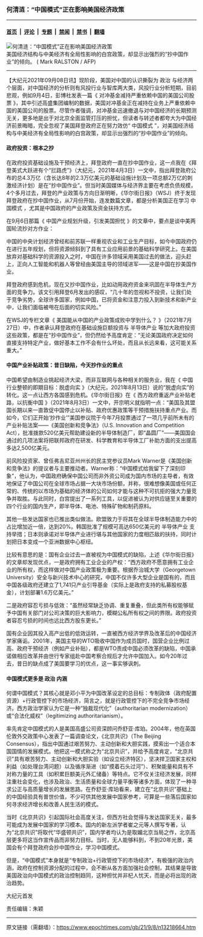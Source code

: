 ### 何清涟：“中国模式”正在影响美国经济政策

---

#### [首页](../../../..?n13218664) &nbsp;|&nbsp; [评论](../../../../../epoch-comment?n13218664) &nbsp;|&nbsp; [专题](../../../../../epoch-special?n13218664) &nbsp;|&nbsp; [禁闻](../../../../../epoch-news?n13218664) &nbsp;|&nbsp; [禁书](../../../../../books?n13218664) &nbsp;|&nbsp; [翻墙](https://github.com/gfw-breaker/nogfw/blob/master/README.md?n13218664)


<div><img alt="何清涟：“中国模式”正在影响美国经济政策" class="attachment-djy_600_400 size-djy_600_400 wp-post-image" src="https://i.epochtimes.com/assets/uploads/2021/09/id13218790-GettyImages-1125286990-.jpeg"/>
<div class="caption">
 美国经济结构与中美经济有全局性影响的白宫政策，却显示出强烈的“抄中国作业”的倾向。 ( Mark RALSTON / AFP)
</div></div><hr/><div class="post_content" id="artbody" itemprop="articleBody">
 <!-- article content begin -->
 <p>
  【大纪元2021年09月08日讯】现阶段，美国对中国的认识撕裂为
  <ok href="https://www.epochtimes.com/gb/tag/%E6%94%BF%E6%B2%BB.html">
   政治
  </ok>
  与经济两个层面，对中国经济的分析则有风投行业与智库两大类，风投行业分析短期，目前悲观，例如9月4日，彭博社发表一篇《
  <ok href="https://www.bloomberg.com/markets/fixed-income">
   对冲基金减持严重依赖中国的美国公司股票
  </ok>
  》，其中引述高盛集团编制的数据，美国对冲基金正在减持在业务上严重依赖中国的美国公司的股票。尽管作者强调，对冲基金迅速撤退与对中国经济的长期预测无关，更多地是出于对北京全面监管打压的担忧，但读者与转述者都夸大为中国经济前景晦暗，完全忽视了美国拜登政府正在努力效仿“
  <ok href="https://www.epochtimes.com/gb/tag/%E4%B8%AD%E5%9B%BD%E6%A8%A1%E5%BC%8F.html">
   中国模式
  </ok>
  ”，对美国经济结构与中美经济有全局性影响的白宫政策，却显示出强烈的“抄中国作业”的倾向。
 </p>
 <h4>
  政府投资：根本之抄
 </h4>
 <p>
  在政府投资基础设施及干预经济上，拜登政府一直在抄中国作业，这一点我在《拜登美式大跃进有个“拦路虎”》（大纪元，2021年4月3日）一文中，指出拜登政府公布的总4.3万亿（含长达8年的2.3万亿美元的基础设施计划及一项总额2万亿的刺激经济计划）是在“抄中国作业”。但当时美国媒体与经济界主要在考虑负债规模，4个多月过去，拜登的产业政策与方向日渐明晰，《华尔街日报》（WSJ）终于发现拜登政府在抄中国作业，从7月份开始，连发数篇文章，都是分析美国正在学习
  <ok href="https://www.epochtimes.com/gb/tag/%E4%B8%AD%E5%9B%BD%E6%A8%A1%E5%BC%8F.html">
   中国模式
  </ok>
  ，尤其是中国政府的产业政策及资金扶持方式。
 </p>
 <p>
  在9月6日那篇《
  <ok href="https://cn.wsj.com/articles/%E4%B8%AD%E5%9B%BD%E4%BA%A7%E4%B8%9A%E8%A7%84%E5%88%92%E5%8D%87%E7%BA%A7%EF%BC%8C%E5%BC%95%E5%8F%91%E7%BE%8E%E5%9B%BD%E6%8B%85%E5%BF%A7-11630908906">
   中国产业规划升级，引发美国担忧
  </ok>
  》的文章中，要点是谈中美两国轮流抄对方作业：
 </p>
 <p>
  中国的中央计划经济曾经和前苏联一样重视农业和工业生产目标，如今中国政府仍在进行五年规划，但将资源倾斜到了具有工业应用前景的基础科学研究上。在美国放弃对基础科学的资源投入之时，中国在许多领域采用美国过去的做法，迎头赶上，正向人工智能和机器人等曾经由美国主导的领域进军——这是中国在抄美国作业。
 </p>
 <p>
  拜登政府感到危机，现在又抄中国作业，比如动用政府资金来巩固在半导体生产方面的竞争力。该文引用拜登6月发出的感叹，“几十年的忽视和不投资，让我们处于竞争劣势，全球许多国家，例如中国，已将资金和注意力投入到新技术和新产业中，让我们面临被甩在后面的切实风险。”
 </p>
 <p>
  在WSJ的专栏文章《
  <ok href="https://cn.wsj.com/articles/%E7%BE%8E%E5%9B%BD%E8%83%BD%E4%BB%8E%E4%B8%AD%E5%9B%BD%E7%9A%84%E4%BA%A7%E4%B8%9A%E6%94%BF%E7%AD%96%E6%88%90%E8%B4%A5%E4%B8%AD%E5%AD%A6%E5%88%B0%E4%BB%80%E4%B9%88%EF%BC%9F-11627274712?tesla=y">
   美国能从中国的产业政策成败中学到什么？
  </ok>
  》（2021年7月27日）中，作者承认拜登政府在基础设施巨额投资与
  <ok href="https://www.epochtimes.com/gb/tag/%E5%8D%8A%E5%AF%BC%E4%BD%93%E4%BA%A7%E4%B8%9A.html">
   半导体产业
  </ok>
  等加大政府投资这些政策，都是在“抄中国作业”，但仍然给予高度肯定：“无论美国政府决定如何直接支持特定产业，做好基本工作不会有什么坏处，而且从长远来看，这可能关系重大。”
 </p>
 <h4>
  中国产业补贴政策：昔日缺陷，今天抄作业的重点
 </h4>
 <p>
  中国希望由制造业挑起经济大梁，而非互联网与各种相关的服务业，我在《
  <ok href="https://www.epochtimes.com/gb/21/8/12/n13158048.htm">
   中国行业整顿的即期目标：脱虚向实
  </ok>
  》（大纪元，2021年8月13日）说的“脱虚向实”的转化。这一点让西方各国感到危机。《华尔街日报》在《
  <ok href="https://cn.wsj.com/articles/%E8%A5%BF%E6%96%B9%E6%94%BF%E5%BA%9C%E9%87%8D%E8%BF%94%E4%BA%A7%E4%B8%9A%E8%A1%A5%E8%B4%B4%E8%80%81%E8%B7%AF%EF%BC%8C%E4%BB%A5%E6%8A%97%E8%A1%A1%E4%B8%AD%E5%9B%BD-11627620341?tesla=y">
   西方政府重返产业补贴老路，以抗衡中国
  </ok>
  》（2021年8月3日）一文中，开宗明义就指明一点：“美国及其盟国长期以来一直敦促中国停止以补贴、政府优惠政策等干预措施扶持重点产业。而如今，它们正开始‘抄作业’”美国参议院于今年7月投票通过了一项几乎前所未有的产业补贴法案——《美国创新和竞争法》（U.S. Innovation and Competition Act），批准拨款520亿美元帮助建设新的半导体制造厂，即“晶圆厂”——美国国会通过的几项法案将把联邦政府在研发、科学教育和半导体工厂补助方面的支出提高多达2,500亿美元。
 </p>
 <p>
  前风险投资家、曾任弗吉尼亚州州长的民主党参议员Mark Warner是《美国创新和竞争法》的提议者与主要推动者。Warner称：“中国模式给我留下了深刻印象”，他认为，中国政府确保中国公司而非外资公司成为国内市场的主导者，有效地保证了中国公司在全球市场占据一大块市场份额，并称，很难想像美国或任何正常的、传统的以市场为基础的经济体的公司如何才能与这种不可抗拒的强大力量竞争并取胜。与此同时，白宫提出了一系列工具，以促进被认为对供应链至关重要的四个行业的国内生产，即半导体、电池、特殊矿物和制药原料。
 </p>
 <p>
  其他一些发达国家也已推出类似做法。欧盟致力于将其在全球半导体制造能力中的占比增加近一倍，达到20%。韩国批准了规模可高达650亿美元的
  <ok href="https://www.epochtimes.com/gb/tag/%E5%8D%8A%E5%AF%BC%E4%BD%93%E4%BA%A7%E4%B8%9A.html">
   半导体产业
  </ok>
  支持举措；日本则承诺对半导体产业进行堪与其他国家的力度相匹敌的扶持，同时计划把日本变成一个亚洲数据中心枢纽。
 </p>
 <p>
  比较有意思的是：国有企业过去一直被视为中国模式的缺陷，上述《华尔街日报》的文章却发现优点，一是政府拥有工业企业的产权：“西方政府不愿意拥有工业企业的所有权，而这样做对中国产业政策极为重要。根据乔治城大学（Georgetown University）安全与新兴技术中心的研究，中国不仅许多大型企业是国有的，而且中国各级政府还建立了1,741只产业引导基金（实际上是政府支持的私募股权基金），计划部署1.6万亿美元。”
 </p>
 <p>
  二是政府容忍亏损与低效：“虽然经常缺乏协调、重复重叠，但此类所有权能够赋予中国有关部门对公司决策的巨大影响力，模糊公私所有权之间的界限。政府投资者容忍亏损的时间也远比西方股东更长。”
 </p>
 <p>
  国有企业因其投入高产出低的低效运转，一直被西方经济学界及改革后的中国经济学家痛诟。2001年，美国主导的WTO吸收中国作为成员国时，国营企业比例过高、政府干预经济（例如产业补贴），都是WTO责成中国必须改革的缺陷，中国承诺做相应改革并由世行专家组赴中国考察合规后才允许中国加入。如今20年过去，昔日的缺点成了美国要学习的优点，这一事实够讽刺。
 </p>
 <h4>
  中国模式更多是
  <ok href="https://www.epochtimes.com/gb/tag/%E6%94%BF%E6%B2%BB.html">
   政治
  </ok>
  内涵
 </h4>
 <p>
  何谓中国模式？其核心就是邓小平为中国改革设定的总目标：专制政体（政府配置资源）+行政管控下的市场经济，简言之，就是行政管控下的不完全竞争市场经济。西方政治学家认为它是一种“独裁现代化”（authoritarian modernization）或“合法化威权”（legitimizing authoritarianism）。
 </p>
 <p>
  率先肯定中国模式的人是美国高盛公司资深顾问乔舒亚·库珀。2004年，他在英国伦敦外交政策中心发表了一篇调查论文，《北京共识》（The Beijing Consensus），指出中国通过艰苦努力、主动创新和大胆实践，摸索出一个适合本国国情的发展模式。他把这一模式称之为“北京共识”，并给予高度肯定，“北京共识”具有艰苦努力、主动创新和大胆实验（如设立经济特区），坚决捍卫国家主权和利益（如处理台湾问题）以及循序渐进（如“摸着石头过河”）、积聚能量和具有不对称力量的工具（如积累巨额美元外汇储备）等特点。它不仅关注经济发展，同样注重社会变化，也涉及政治、生活质量和全球力量平衡等诸多方面，体现了一种寻求公正与高质量增长的发展思路。在乔舒亚·库珀看来，建立在“北京共识”基础上的中国经验具有普世价值，不少可供其他发展中国家参考，可算是一些落后国家如何寻求经济增长和改善人民生活的模式。
 </p>
 <p>
  当时《北京共识》引起国际社会高度关注，但西方社会觉得与发达国家无关，最多可能成为发展中国家的学习模本。国内的新左派学者崔之元等人撰写专著，认为“北京共识”将取代“华盛顿共识”，国内学者均认为是取媚北京当局之作，北京高层更多将这当作宣传品而非努力目标。当时，无人能够料到，不到20年光景，美国会有个拜登政府会抄中国作业，学习中国模式。
 </p>
 <p>
  但是，“中国模式”本身就是“专制政治+行政管控下的市场经济”，有极强的政治内涵，政府在控制资源分配的过程中，会不断从各方面加强社会控制，其结果是导致美国政治向中国模式的政治控制趋同，这种担忧并非杞人忧天，而是必将出现的政治趋势。
 </p>
 <p>
  大纪元首发
 </p>
 <p>
  责任编辑：朱颖
 </p>
 <!-- article content end -->
 <div id="below_article_ad">
 </div>
</div>


---

原文链接（需翻墙）：https://www.epochtimes.com/gb/21/9/8/n13218664.htm